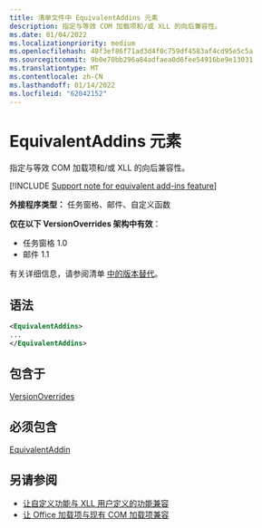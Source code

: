 ```yaml
---
title: 清单文件中 EquivalentAddins 元素
description: 指定与等效 COM 加载项和/或 XLL 的向后兼容性。
ms.date: 01/04/2022
ms.localizationpriority: medium
ms.openlocfilehash: 48f3ef86f71ad3d4f0c759df4583af4cd95e5c5a
ms.sourcegitcommit: 9b0e70bb296a84adfaea0d6fee54916be9e13031
ms.translationtype: MT
ms.contentlocale: zh-CN
ms.lasthandoff: 01/14/2022
ms.locfileid: "62042152"
---
```

# <a name="equivalentaddins-element"></a>EquivalentAddins 元素

指定与等效 COM 加载项和/或 XLL 的向后兼容性。

[!INCLUDE [Support note for equivalent add-ins feature](../../includes/equivalent-add-in-support-note.md)]

**外接程序类型：** 任务窗格、邮件、自定义函数

**仅在以下 VersionOverrides 架构中有效**：

- 任务窗格 1.0
- 邮件 1.1

有关详细信息，请参阅清单 [中的版本替代](../../develop/add-in-manifests.md#version-overrides-in-the-manifest)。

## <a name="syntax"></a>语法

```XML
<EquivalentAddins>
...  
</EquivalentAddins>  
```

## <a name="contained-in"></a>包含于

[VersionOverrides](versionoverrides.md)

## <a name="must-contain"></a>必须包含

[EquivalentAddin](equivalentaddin.md)

## <a name="see-also"></a>另请参阅

- [让自定义功能与 XLL 用户定义的功能兼容](../../excel/make-custom-functions-compatible-with-xll-udf.md)
- [让 Office 加载项与现有 COM 加载项兼容](../../develop/make-office-add-in-compatible-with-existing-com-add-in.md)